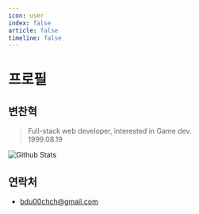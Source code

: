 ```yaml
---
icon: user
index: false
article: false
timeline: false
---
```


# 프로필

## 변찬혁

> Full-stack web developer, interested in Game dev.  
> 1999.08.19

![Github Stats](https://github-readme-stats-sigma-five.vercel.app/api?username=Bisue&show_icons=true&theme=dark&count_private=true)

## 연락처

- bdu00chch@gmail.com

